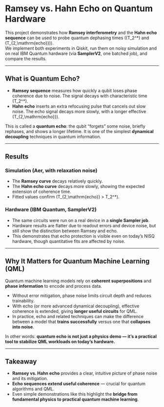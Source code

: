 # Ramsey vs. Hahn Echo on Quantum Hardware

This project demonstrates how **Ramsey interferometry** and the **Hahn echo sequence** can be used to probe quantum dephasing times (\(T_2^*\) and \(T_{2,\mathrm{echo}}\)).  
We implement both experiments in Qiskit, run them on noisy simulation and on real IBM Quantum hardware (via **SamplerV2**, one batched job), and compare the results.

---

## What is Quantum Echo?

- **Ramsey sequence** measures how quickly a qubit loses phase coherence due to noise. The signal decays with characteristic time \(T_2^*\).  
- **Hahn echo** inserts an extra refocusing pulse that cancels out slow noise. The echo signal decays more slowly, with a longer effective \(T_{2,\mathrm{echo}}\).

This is called a **quantum echo**: the qubit “forgets” some noise, briefly rephases, and shows a longer lifetime. It is one of the simplest **dynamical decoupling** techniques in quantum information.

---

## Results

### Simulation (Aer, with relaxation noise)
- The **Ramsey curve** decays relatively quickly.  
- The **Hahn echo curve** decays more slowly, showing the expected extension of coherence time.  
- Fitted values confirm \(T_{2,\mathrm{echo}} > T_2^*\).

### Hardware (IBM Quantum, SamplerV2)
- The same circuits were run on a real device in a **single Sampler job**.  
- Hardware results are flatter due to readout errors and device noise, but still show the distinction between Ramsey and echo.  
- This demonstrates that echo protection is visible even on today’s NISQ hardware, though quantitative fits are affected by noise.

---

## Why It Matters for Quantum Machine Learning (QML)

Quantum machine learning models rely on **coherent superpositions** and **phase information** to encode and process data.

- Without error mitigation, phase noise limits circuit depth and reduces trainability.  
- With echo (or more advanced dynamical decoupling), effective coherence is extended, giving **longer useful circuits** for QML.  
- In practice, echo and related techniques can make the difference between a model that **trains successfully** versus one that **collapses into noise**.

In other words: **quantum echo is not just a physics demo — it’s a practical tool to stabilize QML workloads on today’s hardware.**

---

## Takeaway

- **Ramsey vs. Hahn echo** provides a clear, intuitive picture of phase noise and its mitigation.  
- **Echo sequences extend useful coherence** — crucial for quantum algorithms and QML.  
- Even simple demonstrations like this highlight the **bridge from fundamental physics to practical quantum machine learning**.